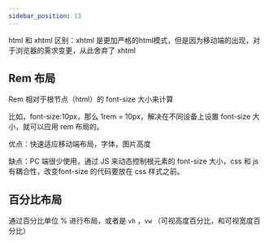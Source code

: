 ```yaml
---
sidebar_position: 13
---
```


html 和 xhtml 区别：xhtml 是更加严格的html模式，但是因为移动端的出现，对于浏览器的需求变更，从此舍弃了 xhtml

## Rem 布局

Rem 相对于根节点（html）的 font-size 大小来计算

比如，font-size:10px，那么 1rem = 10px，解决在不同设备上设置 font-size 大小，就可以应用 rem 布局的。

优点：快速适应移动端布局，字体，图片高度

缺点：PC 端很少使用，通过 JS 来动态控制根元素的 font-size 大小，css 和 js 有耦合性，改变font-size 的代码要放在 css 样式之前。

## 百分比布局

通过百分比单位 % 进行布局，或者是 `vh` ，`vw` （可视高度百分比，和可视宽度百分比）